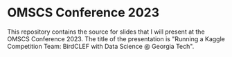 # OMSCS Conference 2023

This repository contains the source for slides that I will present at the OMSCS Conference 2023.
The title of the presentation is "Running a Kaggle Competition Team: BirdCLEF with Data Science @ Georgia Tech".
